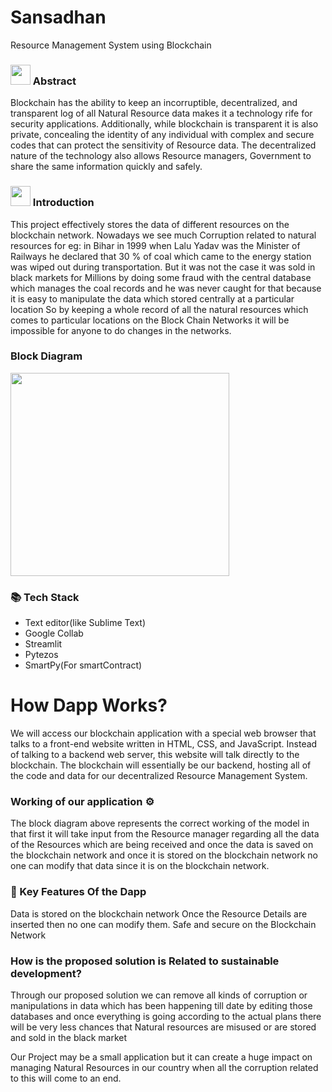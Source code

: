 # Sansadhan
Resource Management System using Blockchain
### <img src="https://cdn.iconscout.com/icon/free/png-256/idea-1618744-1372450.png" width="32" height="32"> Abstract
Blockchain has the ability to keep an incorruptible, decentralized, and transparent 
log of all Natural Resource data makes it a technology rife for security applications. 
Additionally, while blockchain is transparent it is also private, concealing the identity 
of any individual with complex and secure codes that can protect the sensitivity of Resource 
data. The decentralized nature of the technology also allows Resource managers, Government to 
share the same information quickly and safely.

### <img src="https://d29fhpw069ctt2.cloudfront.net/icon/image/84594/preview.svg" width="32" height="32"> Introduction
This project effectively stores the data of different resources on the blockchain network. Nowadays we see much Corruption related to natural resources for eg: in Bihar in 1999 when Lalu Yadav was the Minister of Railways he declared that 30 % of coal which came to the energy station was wiped out during transportation. But it was not the case it was sold in black markets for Millions by doing some fraud with the central database which manages the coal records and he was never caught for that because it is easy to manipulate the data which stored centrally at a particular location So by keeping a whole record of all the natural resources which comes to  particular locations on the Block Chain Networks it will be impossible for anyone to do changes in the networks.

### Block Diagram

<img src="https://user-images.githubusercontent.com/76255028/143670068-42154be5-a229-482e-8e2b-f3fe41c2e4a4.png" width="350" height="325">


### 📚 Tech Stack
- Text editor(like Sublime Text)
- Google Collab
- Streamlit
- Pytezos
- SmartPy(For smartContract)

# How Dapp Works?
We will access our blockchain application with a special web browser that talks to a front-end website written in HTML, CSS, and JavaScript. Instead of talking to a backend web server, this website will talk directly to the blockchain. The blockchain will essentially be our backend, hosting all of the code and data for our decentralized Resource Management System.
### Working of our application  ⚙
The block diagram above represents the correct working of the model in that first it will take input from the Resource manager regarding all the data of the Resources which are being received and once the data is saved on the blockchain network and once it is stored on the blockchain network no one can modify that data since it is on the blockchain network.


### 🔑 Key Features Of the Dapp

Data is stored on the blockchain network
Once the Resource Details are inserted then no one can modify them.
Safe and secure on the Blockchain Network

### How is the proposed solution is Related to sustainable development?

Through our proposed solution we can remove all kinds of corruption or manipulations in data which has been happening till date by editing those databases and once everything is going according to the actual plans there will be very less chances that Natural resources are misused or are stored and sold in the black market 

Our Project may be a small application but it can create a huge impact on managing Natural Resources in our country when all the corruption related to this will come to an end.











